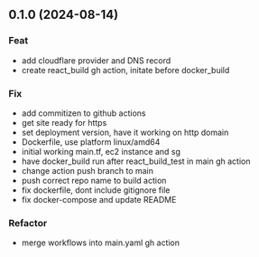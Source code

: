## 0.1.0 (2024-08-14)

### Feat

- add cloudflare provider and DNS record
- create react_build gh action, initate before docker_build

### Fix

- add commitizen to github actions
- get site ready for https
- set deployment version, have it working on http domain
- Dockerfile, use platform linux/amd64
- initial working main.tf, ec2 instance and sg
- have docker_build run after react_build_test in main gh action
- change action push branch to main
- push correct repo name to build action
- fix dockerfile, dont include gitignore file
- fix docker-compose and update README

### Refactor

- merge workflows into main.yaml gh action
